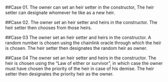 ##Case 01.
The owner can set an heir setter in the constructor,
The heir setter can designate whomever he like as a new heir.


##Case 02. 
The owner set an heir setter and heirs in the constructor.
The heir setter then chooses from those heirs.


##Case 03
The owner set an heir setter and heirs in the constructor. 
A random number is chosen using the chainlink oracle through which the heir is chosen.
The heir setter then designates the random heir as owner. 


##Case 04
The owner set an heir setter and heirs in the constructor. 
The heir is chosen using the “Law of either or survivor”, in which case the owner must have chosen the priority of the heir in case of his demise. 
The heir setter then designates the priority heir as the owner.

